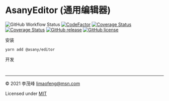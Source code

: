 # AsanyEditor (通用编辑器)

![GitHub Workflow Status](https://img.shields.io/github/workflow/status/limaofeng/asany-editor/CI?style=flat-square)
[![CodeFactor](https://img.shields.io/codefactor/grade/github/limaofeng/asany-editor?style=flat-square)](https://www.codefactor.io/repository/github/limaofeng/asany-editor)
[![Coverage Status](https://coveralls.io/repos/github/limaofeng/asany-editor/badge.svg?branch=master)](https://coveralls.io/github/limaofeng/asany-editor?branch=master)
[![Coverage Status](https://img.shields.io/coveralls/github/limaofeng/asany-editor?style=flat-square)](https://coveralls.io/github/limaofeng/asany-editor?branch=master)
[![GitHub release](https://img.shields.io/github/release/limaofeng/asany-editor?style=flat-square)](https://github.com/limaofeng/asany-editor/releases/)
[![GitHub license](https://img.shields.io/github/license/limaofeng/asany-editor?style=flat-square)](https://github.com/limaofeng/asany-editor/blob/master/LICENSE)

安装
```
yarn add @asany/editor
```

开发
```js



```

----

© 2021 李茂峰 <limaofeng@msn.com>

Licensed under [MIT](https://raw.githubusercontent.com/limaofeng/asany-editor/master/LICENSE)
